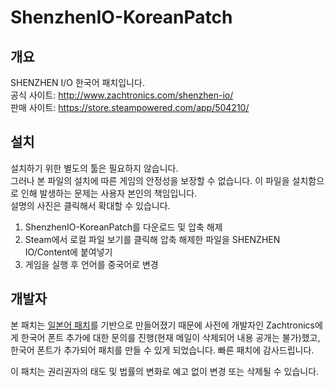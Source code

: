 # ShenzhenIO-KoreanPatch

<h2>개요</h2>

SHENZHEN I/O 한국어 패치입니다.<br>
공식 사이트: http://www.zachtronics.com/shenzhen-io/<br>
판매 사이트: https://store.steampowered.com/app/504210/<br>

<h2>설치</h2>

설치하기 위한 별도의 툴은 필요하지 않습니다.<br>
그러나 본 파일의 설치에 따른 게임의 안정성을 보장할 수 없습니다. 이 파일을 설치함으로 인해 발생하는 문제는 사용자 본인의 책임입니다.<br>
설명의 사진은 클릭해서 확대할 수 있습니다.<br>

1. ShenzhenIO-KoreanPatch를 다운로드 및 압축 해제
2. Steam에서 로컬 파일 보기를 클릭해 압축 해제한 파일을 SHENZHEN IO/Content에 붙여넣기
3. 게임을 실행 후 언어를 중국어로 변경<br>

<h2>개발자</h2>

본 패치는 [일본어 패치](https://github.com/birdManIkioiShota/SHENZHEN_IO_JP)를 기반으로 만들어졌기 때문에 사전에 개발자인 Zachtronics에게 한국어 폰트 추가에 대한 문의를 진행(현재 메일이 삭제되어 내용 공개는 불가)했고, 한국어 폰트가 추가되어 패치를 만들 수 있게 되었습니다. 빠른 패치에 감사드립니다.<br>

이 패치는 권리권자의 태도 및 법률의 변화로 예고 없이 변경 또는 삭제될 수 있습니다.
